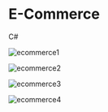 # E-Commerce
 C#

![ecommerce1](https://github.com/alexwelz/E-Commerce/assets/93561231/aa474428-0a57-4f3c-881c-7373271cd033)

![ecommerce2](https://github.com/alexwelz/E-Commerce/assets/93561231/5bc085bb-f280-4192-b3bb-777dda62a7a3)

![ecommerce3](https://github.com/alexwelz/E-Commerce/assets/93561231/9bdf0f85-47c6-43e5-ac58-a4699835131b)

![ecommerce4](https://github.com/alexwelz/E-Commerce/assets/93561231/4328b75d-4d92-4836-afb2-2102fa3c9ee1)
